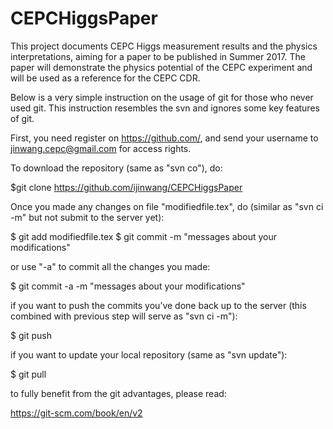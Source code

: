 # CEPCHiggsPaper

This project documents CEPC Higgs measurement results and the physics interpretations, aiming for a paper to be published in Summer 2017. 
The paper will demonstrate the physics potential of the CEPC experiment and will be used as a reference for the CEPC CDR.

Below is a very simple instruction on the usage of git for those who never used git. 
This instruction resembles the svn and ignores some key features of git.

First, you need register on https://github.com/, and send your username to jinwang.cepc@gmail.com for access rights.

To download the repository (same as "svn co"), do:

$git clone https://github.com/ijinwang/CEPCHiggsPaper

Once you made any changes on file "modifiedfile.tex", do (similar as "svn ci -m" but not submit to the server yet):

$ git add modifiedfile.tex
$ git commit -m "messages about your modifications"

or use "-a" to commit all the changes you made:

$ git commit -a -m "messages about your modifications"

if you want to push the commits you’ve done back up to the server (this combined with previous step will serve as "svn ci -m"):

$ git push

if you want to update your local repository (same as "svn update"):

$ git pull


to fully benefit from the git advantages, please read:

https://git-scm.com/book/en/v2
